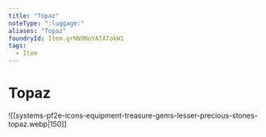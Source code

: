 ```yaml
---
title: "Topaz"
noteType: ":luggage:"
aliases: "Topaz"
foundryId: Item.grNN9NoYATATokW1
tags:
  - Item
---
```


# Topaz
![[systems-pf2e-icons-equipment-treasure-gems-lesser-precious-stones-topaz.webp|150]]
